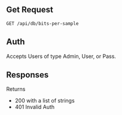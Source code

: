 ## Get Request

`GET /api/db/bits-per-sample`

## Auth
Accepts Users of type Admin, User, or Pass.

## Responses
Returns 
- 200 with a list of strings
- 401 Invalid Auth